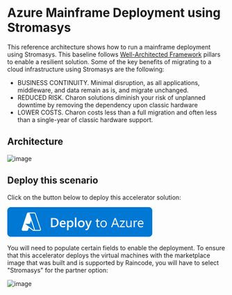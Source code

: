 # Azure Mainframe Deployment using Stromasys

This reference architecture shows how to run a mainframe deployment using Stromasys. This baseline follows [Well-Architected Framework](https://learn.microsoft.com/en-us/azure/architecture/framework/) pillars to enable a resilient solution. Some of the key benefits of migrating to a cloud infrastructure using Stromasys are the following: 
* BUSINESS CONTINUITY. Minimal disruption, as all applications, middleware, and data remain as is, and migrate unchanged.
* REDUCED RISK. Charon solutions diminish your risk of unplanned downtime by removing the dependency upon classic hardware
* LOWER COSTS. Charon costs less than a full migration and often less than a single-year of classic hardware support.

## Architecture
![image](/docs/images/malz.png)

## Deploy this scenario
Click on the button below to deploy this accelerator solution:

[![`DTA-Button-ALZ`](https://raw.githubusercontent.com/Azure/azure-quickstart-templates/master/1-CONTRIBUTION-GUIDE/images/deploytoazure.svg?sanitize=true)](https://ms.portal.azure.com/#view/Microsoft_Azure_CreateUIDef/CustomDeploymentBlade/uri/https%3A%2F%2Fraw.githubusercontent.com%2Flapate%2Fazure-mainframe-landing-zone-public%2Fmain%2Finfra%2Fmain-template%2Fmain.json/uiFormDefinitionUri/https%3A%2F%2Fraw.githubusercontent.com%2Flapate%2Fazure-mainframe-landing-zone-public%2Fmain%2Fdocs%2Freference%2Fportal.mainframeLandingZone.json)

You will need to populate certain fields to enable the deployment. To ensure that this accelerator deploys the virtual machines with the marketplace image that was built and is supported by Raincode, you will have to select "Stromasys" for the partner option: 

![image](/docs/images/stromasys_guide.png)



